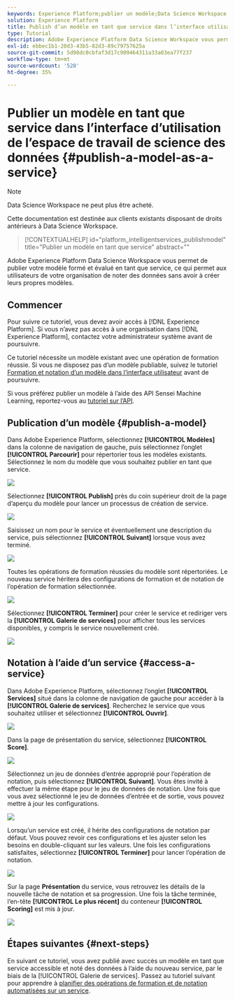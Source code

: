 ```yaml
---
keywords: Experience Platform;publier un modèle;Data Science Workspace;rubriques les plus consultées;noter un service
solution: Experience Platform
title: Publish d’un modèle en tant que service dans l’interface utilisateur de Data Science Workspace
type: Tutorial
description: Adobe Experience Platform Data Science Workspace vous permet de publier votre modèle formé et évalué en tant que service, ce qui permet aux utilisateurs de votre organisation de noter des données sans avoir à créer leurs propres modèles.
exl-id: ebbec1b1-20d3-43b5-82d3-89c79757625a
source-git-commit: 5d98dc0cbfaf3d17c909464311a33a03ea77f237
workflow-type: tm+mt
source-wordcount: '528'
ht-degree: 35%

---
```


# Publier un modèle en tant que service dans l’interface d’utilisation de l’espace de travail de science des données {#publish-a-model-as-a-service}

>[!NOTE]
>
>Data Science Workspace ne peut plus être acheté.
>
>Cette documentation est destinée aux clients existants disposant de droits antérieurs à Data Science Workspace.

>[!CONTEXTUALHELP]
>id="platform_intelligentservices_publishmodel"
>title="Publier un modèle en tant que service"
>abstract=""

Adobe Experience Platform Data Science Workspace vous permet de publier votre modèle formé et évalué en tant que service, ce qui permet aux utilisateurs de votre organisation de noter des données sans avoir à créer leurs propres modèles.

## Commencer

Pour suivre ce tutoriel, vous devez avoir accès à [!DNL Experience Platform]. Si vous n’avez pas accès à une organisation dans [!DNL Experience Platform], contactez votre administrateur système avant de poursuivre.

Ce tutoriel nécessite un modèle existant avec une opération de formation réussie. Si vous ne disposez pas d’un modèle publiable, suivez le tutoriel [Formation et notation d’un modèle dans l’interface utilisateur](./train-evaluate-model-ui.md) avant de poursuivre.

Si vous préférez publier un modèle à l’aide des API Sensei Machine Learning, reportez-vous au [tutoriel sur l’API](./publish-model-service-api.md).

## Publication d’un modèle {#publish-a-model}

Dans Adobe Experience Platform, sélectionnez **[!UICONTROL Modèles]** dans la colonne de navigation de gauche, puis sélectionnez l’onglet **[!UICONTROL Parcourir]** pour répertorier tous les modèles existants. Sélectionnez le nom du modèle que vous souhaitez publier en tant que service.

![](../images/models-recipes/publish-model/browse_model.png)

Sélectionnez **[!UICONTROL Publish]** près du coin supérieur droit de la page d’aperçu du modèle pour lancer un processus de création de service.

![](../images/models-recipes/publish-model/view_training.png)

Saisissez un nom pour le service et éventuellement une description du service, puis sélectionnez **[!UICONTROL Suivant]** lorsque vous avez terminé.

![](../images/models-recipes/publish-model/configure_training.png)

Toutes les opérations de formation réussies du modèle sont répertoriées. Le nouveau service héritera des configurations de formation et de notation de l’opération de formation sélectionnée.

![](../images/models-recipes/publish-model/select_training_run.png)

Sélectionnez **[!UICONTROL Terminer]** pour créer le service et rediriger vers la **[!UICONTROL Galerie de services]** pour afficher tous les services disponibles, y compris le service nouvellement créé.

![](../images/models-recipes/publish-model/service_gallery.png)

## Notation à l’aide d’un service {#access-a-service}

Dans Adobe Experience Platform, sélectionnez l’onglet **[!UICONTROL Services]** situé dans la colonne de navigation de gauche pour accéder à la **[!UICONTROL Galerie de services]**. Recherchez le service que vous souhaitez utiliser et sélectionnez **[!UICONTROL Ouvrir]**.

![](../images/models-recipes/publish-model/open_service.png)

Dans la page de présentation du service, sélectionnez **[!UICONTROL Score]**.

![](../images/models-recipes/publish-model/score_service.png)

Sélectionnez un jeu de données d’entrée approprié pour l’opération de notation, puis sélectionnez **[!UICONTROL Suivant]**. Vous êtes invité à effectuer la même étape pour le jeu de données de notation. Une fois que vous avez sélectionné le jeu de données d’entrée et de sortie, vous pouvez mettre à jour les configurations.

![](../images/models-recipes/publish-model/select_datasets.png)

Lorsqu’un service est créé, il hérite des configurations de notation par défaut. Vous pouvez revoir ces configurations et les ajuster selon les besoins en double-cliquant sur les valeurs. Une fois les configurations satisfaites, sélectionnez **[!UICONTROL Terminer]** pour lancer l’opération de notation.

![](../images/models-recipes/publish-model/scoring_configs.png)

Sur la page **Présentation** du service, vous retrouvez les détails de la nouvelle tâche de notation et sa progression. Une fois la tâche terminée, l’en-tête **[!UICONTROL Le plus récent]** du conteneur **[!UICONTROL Scoring]** est mis à jour.

![](../images/models-recipes/publish-model/pending_scoring.png)

## Étapes suivantes {#next-steps}

En suivant ce tutoriel, vous avez publié avec succès un modèle en tant que service accessible et noté des données à l’aide du nouveau service, par le biais de la [!UICONTROL Galerie de services]. Passez au tutoriel suivant pour apprendre à [planifier des opérations de formation et de notation automatisées sur un service](./schedule-models-ui.md).
